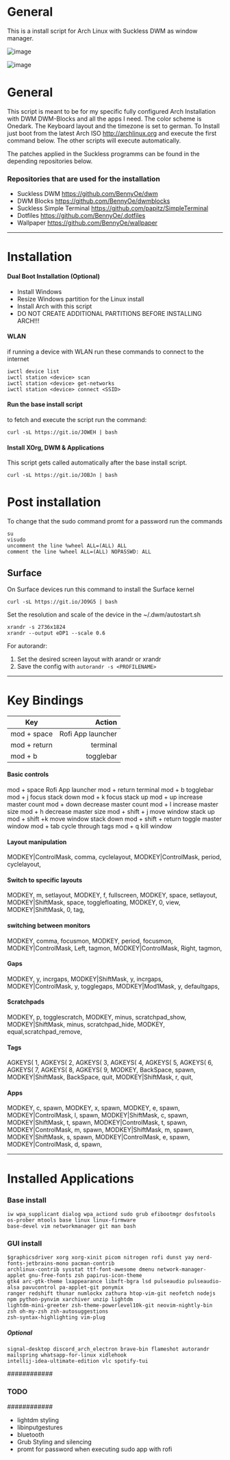 # General
This is a install script for Arch Linux with Suckless DWM as window manager.

![image](https://user-images.githubusercontent.com/45036971/115892305-52037380-a457-11eb-8ccf-3f60da59f79b.png)

![image](https://user-images.githubusercontent.com/45036971/115956284-4322cc80-a4fc-11eb-8642-418093973a5b.png)



# General
This script is meant to be for my specific fully configured Arch Installation with DWM DWM-Blocks and all the apps I need. The color scheme is Onedark. The Keyboard layout and the timezone is set to german. To Install just boot from the latest Arch ISO http://archlinux.org and execute the first command below. The other scripts will execute automatically.

The patches applied in the Suckless programms can be found in the depending repositories below.

### Repositories that are used for the installation
- Suckless DWM https://github.com/BennyOe/dwm
- DWM Blocks https://github.com/BennyOe/dwmblocks
- Suckless Simple Terminal https://github.com/papitz/SimpleTerminal
- Dotfiles https://github.com/BennyOe/.dotfiles
- Wallpaper https://github.com/BennyOe/wallpaper

-----------------

# Installation

#### Dual Boot Installation (Optional)
- Install Windows 
- Resize Windows partition for the Linux install
- Install Arch with this script
- DO NOT CREATE ADDITIONAL PARTITIONS BEFORE INSTALLING ARCH!!!

#### WLAN
if running a device with WLAN run these commands to connect to the internet

    iwctl device list
    iwctl station <device> scan
    iwctl station <device> get-networks
    iwctl station <device> connect <SSID>

#### Run the base install script
to fetch and execute the script run the command:
    
    curl -sL https://git.io/JOWEH | bash

#### Install XOrg, DWM & Applications
This script gets called automatically after the base install script. 

    curl -sL https://git.io/JOBJn | bash
    
# Post installation
To change that the sudo command promt for a password run the commands

    su
    visudo
    uncomment the line %wheel ALL=(ALL) ALL
    comment the line %wheel ALL=(ALL) NOPASSWD: ALL
    
## Surface

On Surface devices run this command to install the Surface kernel

    curl -sL https://git.io/JO9G5 | bash
    
Set the resolution and scale of the device in the ~/.dwm/autostart.sh

    xrandr -s 2736x1824 
    xrandr --output eDP1 --scale 0.6
    
For autorandr:
1. Set the desired screen layout with arandr or xrandr
2. Save the config with `autorandr -s <PROFILENAME>`
    
-------------------

# Key Bindings
 Key           | Action       
 ------------- | -------------:
 mod + space   |  Rofi App launcher
mod + return     | terminal      
mod + b   | togglebar
#### Basic controls
mod + space             Rofi App launcher
mod + return            terminal
mod + b                 togglebar
mod + j                 focus stack down
mod + k                 focus stack up
mod + up                increase master count
mod + down              decrease master count
mod + l                 increase master size
mod + h                 decrease master size
mod + shift + j         move window stack up
mod + shift +k          move window stack down
mod + shift + return    toggle master window
mod + tab               cycle through tags
mod + q                 kill window


#### Layout manipulation
MODKEY|ControlMask,           comma,  cyclelayout,
MODKEY|ControlMask,           period, cyclelayout,

#### Switch to specific layouts 
MODKEY,                       m,      setlayout,
MODKEY,                       f,      fullscreen,
MODKEY,                       space,  setlayout,
MODKEY|ShiftMask,             space,  togglefloating,
MODKEY,                       0,      view,
MODKEY|ShiftMask,             0,      tag,

#### switching between monitors 
MODKEY,                       comma,  focusmon,
MODKEY,                       period, focusmon,
MODKEY|ControlMask,           Left,   tagmon,
MODKEY|ControlMask,           Right,  tagmon,

#### Gaps
MODKEY,                       y,      incrgaps,
MODKEY|ShiftMask,             y,      incrgaps,
MODKEY|ControlMask,           y,      togglegaps,
MODKEY|Mod1Mask,              y,      defaultgaps,

#### Scratchpads
MODKEY,                       p,      togglescratch,
MODKEY,                       minus, scratchpad_show,
MODKEY|ShiftMask,             minus, scratchpad_hide,
MODKEY,                       equal,scratchpad_remove,

#### Tags
AGKEYS(                        1,
AGKEYS(                        2,
AGKEYS(                        3,
AGKEYS(                        4,
AGKEYS(                        5,
AGKEYS(                        6,
AGKEYS(                        7,
AGKEYS(                        8,
AGKEYS(                        9,
MODKEY,                       BackSpace,   spawn,
MODKEY|ShiftMask,             BackSpace,   quit,
MODKEY|ShiftMask,             r,           quit,

#### Apps
MODKEY,                       c,     spawn,
MODKEY,                       x,     spawn,
MODKEY,                       e,     spawn,
MODKEY|ControlMask,           l,     spawn,
MODKEY|ShiftMask,             c,     spawn,
MODKEY|ShiftMask,             t,     spawn,
MODKEY|ControlMask,           t,     spawn,
MODKEY|ControlMask,           m,     spawn,
MODKEY|ShiftMask,             m,     spawn,
MODKEY|ShiftMask,             s,     spawn,
MODKEY|ControlMask,           e,     spawn,
MODKEY|ControlMask,           d,     spawn,



------------------

# Installed Applications 
### Base install
    iw wpa_supplicant dialog wpa_actiond sudo grub efibootmgr dosfstools os-prober mtools base linux linux-firmware 
    base-devel vim networkmanager git man bash

### GUI install
    $graphicsdriver xorg xorg-xinit picom nitrogen rofi dunst yay nerd-fonts-jetbrains-mono pacman-contrib 
    archlinux-contrib sysstat ttf-font-awesome dmenu network-manager-applet gnu-free-fonts zsh papirus-icon-theme 
    gtk4 arc-gtk-theme lxappearance libxft-bgra lsd pulseaudio pulseaudio-alsa pavucontrol pa-applet-git ponymix 
    ranger redshift thunar numlockx zathura htop-vim-git neofetch nodejs npm python-pynvim xarchiver unzip lightdm 
    lightdm-mini-greeter zsh-theme-powerlevel10k-git neovim-nightly-bin zsh oh-my-zsh zsh-autosuggestions 
    zsh-syntax-highlighting vim-plug
    
##### Optional
    signal-desktop discord_arch_electron brave-bin flameshot autorandr mailspring whatsapp-for-linux xidlehook 
    intellij-idea-ultimate-edition vlc spotify-tui


############
### TODO ###
############

- lightdm styling
- libinputgestures
- bluetooth
- Grub Styling and silencing
- promt for password when executing sudo app with rofi



